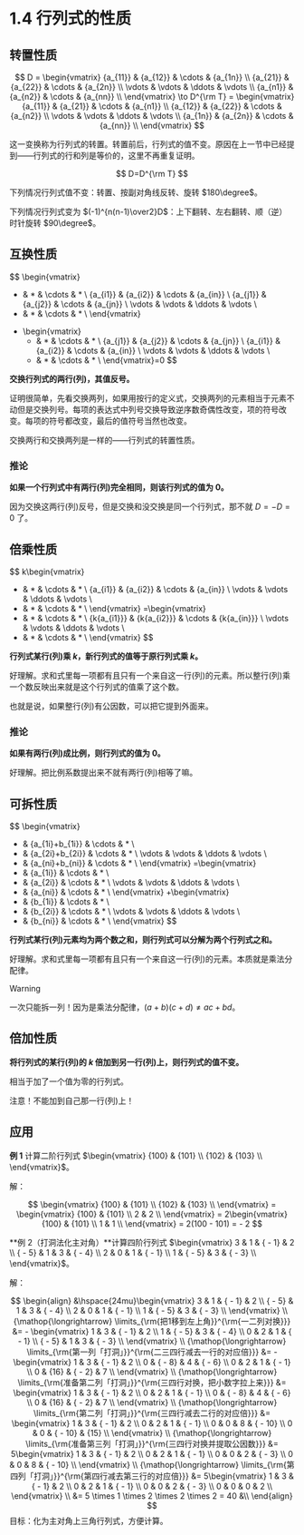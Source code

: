 # 1.4 行列式的性质

## 转置性质

$$
D = \begin{vmatrix}
   {a_{11}} & {a_{12}} &  \cdots  & {a_{1n}}  \\ 
   {a_{21}} & {a_{22}} &  \cdots  & {a_{2n}}  \\ 
    \vdots  &  \vdots  &  \ddots  &  \vdots   \\ 
   {a_{n1}} & {a_{n2}} &  \cdots  & {a_{nn}}  \\ 
 \end{vmatrix}
\to D^{\rm T} = \begin{vmatrix}
   {a_{11}} & {a_{21}} &  \cdots  & {a_{n1}}  \\ 
   {a_{12}} & {a_{22}} &  \cdots  & {a_{n2}}  \\ 
    \vdots  &  \vdots  &  \ddots  &  \vdots   \\ 
   {a_{1n}} & {a_{2n}} &  \cdots  & {a_{nn}}  \\ 
 \end{vmatrix}
$$

这一变换称为行列式的转置。转置前后，行列式的值不变。原因在上一节中已经提到——行列式的行和列是等价的，这里不再重复证明。

$$
D=D^{\rm T}
$$

下列情况行列式值不变：转置、按副对角线反转、旋转 $180\degree$。

下列情况行列式变为 $(-1)^{n(n-1)\over2}D$：上下翻转、左右翻转、顺（逆）时针旋转 $90\degree$。

## 互换性质

$$
\begin{vmatrix}
   * & * &  \cdots  & *  \\ 
   {a_{i1}} & {a_{i2}} &  \cdots  & {a_{in}}  \\ 
   {a_{j1}} & {a_{j2}} &  \cdots  & {a_{jn}}  \\ 
    \vdots  &  \vdots  &  \ddots  &  \vdots   \\ 
   * & * &  \cdots  & *  \\ 
 \end{vmatrix}
+ \begin{vmatrix}
   * & * &  \cdots  & *  \\ 
   {a_{j1}} & {a_{j2}} &  \cdots  & {a_{jn}}  \\ 
   {a_{i1}} & {a_{i2}} &  \cdots  & {a_{in}}  \\ 
    \vdots  &  \vdots  &  \ddots  &  \vdots   \\ 
   * & * &  \cdots  & *  \\ 
 \end{vmatrix}=0
$$

**交换行列式的两行(列)，其值反号。**

证明很简单，先看交换两列，如果用按行的定义式，交换两列的元素相当于元素不动但是交换列号。每项的表达式中列号交换导致逆序数奇偶性改变，项的符号改变。每项的符号都改变，最后的值符号当然也改变。

交换两行和交换两列是一样的——行列式的转置性质。

### 推论

**如果一个行列式中有两行(列)完全相同，则该行列式的值为 $0$。**

因为交换这两行(列)反号，但是交换和没交换是同一个行列式，那不就 $D=-D=0$ 了。

## 倍乘性质

$$
k\begin{vmatrix}
   * & * &  \cdots  & *  \\ 
   {a_{i1}} & {a_{i2}} &  \cdots  & {a_{in}}  \\ 
    \vdots  &  \vdots  &  \ddots  &  \vdots   \\ 
   * & * &  \cdots  & *  \\ 
 \end{vmatrix}
=\begin{vmatrix}
   * & * &  \cdots  & *  \\ 
   {k{a_{i1}}} & {k{a_{i2}}} &  \cdots  & {k{a_{in}}}  \\ 
    \vdots  &  \vdots  &  \ddots  &  \vdots   \\ 
   * & * &  \cdots  & *  \\ 
 \end{vmatrix}
$$

**行列式某行(列)乘 $k$，新行列式的值等于原行列式乘 $k$。**

好理解。求和式里每一项都有且只有一个来自这一行(列)的元素。所以整行(列)乘一个数反映出来就是这个行列式的值乘了这个数。

也就是说，如果整行(列)有公因数，可以把它提到外面来。

### 推论

**如果有两行(列)成比例，则行列式的值为 $0$。**

好理解。把比例系数提出来不就有两行(列)相等了嘛。

## 可拆性质

$$
\begin{vmatrix}
   * & {a_{1i}+b_{1i}} &  \cdots  & *  \\ 
   * & {a_{2i}+b_{2i}} &  \cdots  & *  \\ 
    \vdots  &  \vdots  &  \ddots  &  \vdots   \\ 
   * & {a_{ni}+b_{ni}} &  \cdots  & *  \\ 
 \end{vmatrix}
=\begin{vmatrix}
   * & {a_{1i}} &  \cdots  & *  \\ 
   * & {a_{2i}} &  \cdots  & *  \\ 
    \vdots  &  \vdots  &  \ddots  &  \vdots   \\ 
   * & {a_{ni}} &  \cdots  & *  \\ 
 \end{vmatrix}
 +\begin{vmatrix}
   * & {b_{1i}} &  \cdots  & *  \\ 
   * & {b_{2i}} &  \cdots  & *  \\ 
    \vdots  &  \vdots  &  \ddots  &  \vdots   \\ 
   * & {b_{ni}} &  \cdots  & *  \\ 
 \end{vmatrix}
$$

**行列式某行(列)元素均为两个数之和，则行列式可以分解为两个行列式之和。**

好理解。求和式里每一项都有且只有一个来自这一行(列)的元素。本质就是乘法分配律。

> [!warning]
> 一次只能拆一列！因为是乘法分配律，$(a+b)(c+d)\ne ac+bd$。

## 倍加性质

**将行列式的某行(列)的 $k$ 倍加到另一行(列)上，则行列式的值不变。**

相当于加了一个值为零的行列式。

注意！不能加到自己那一行(列)上！

## 应用

**例 1** 计算二阶行列式 $\begin{vmatrix}    {100} & {101}  \\    {102} & {103}  \\  \end{vmatrix}$。

解：

$$
\begin{vmatrix}
   {100} & {101}  \\ 
   {102} & {103}  \\ 
 \end{vmatrix} = \begin{vmatrix}
   {100} & {101}  \\ 
   2 & 2  \\ 
 \end{vmatrix} = 2\begin{vmatrix}
   {100} & {101}  \\ 
   1 & 1  \\ 
 \end{vmatrix} = 2(100 - 101) =  - 2
$$

**例 2（打洞法化主对角）**计算四阶行列式 $\begin{vmatrix}
   3 & 1 & { - 1} & 2  \\ 
   { - 5} & 1 & 3 & { - 4}  \\ 
   2 & 0 & 1 & { - 1}  \\ 
   1 & { - 5} & 3 & { - 3}  \\ 
 \end{vmatrix}$。

解：

$$
\begin{align}
  &\hspace{24mu}\begin{vmatrix}
   3 & 1 & { - 1} & 2  \\ 
   { - 5} & 1 & 3 & { - 4}  \\ 
   2 & 0 & 1 & { - 1}  \\ 
   1 & { - 5} & 3 & { - 3}  \\ 
 \end{vmatrix} \\ 
  {\mathop{\longrightarrow}
\limits_{\rm{把1移到左上角}}^{\rm{一二列对换}}} &= - \begin{vmatrix}
   1 & 3 & { - 1} & 2  \\ 
   1 & { - 5} & 3 & { - 4}  \\ 
   0 & 2 & 1 & { - 1}  \\ 
   { - 5} & 1 & 3 & { - 3}  \\ 
 \end{vmatrix} \\ 
  {\mathop{\longrightarrow}
\limits_{\rm{第一列「打洞」}}^{\rm{二三四行减去一行的对应倍}}} &= - \begin{vmatrix}
   1 & 3 & { - 1} & 2  \\ 
   0 & { - 8} & 4 & { - 6}  \\ 
   0 & 2 & 1 & { - 1}  \\ 
   0 & {16} & { - 2} & 7  \\ 
 \end{vmatrix} \\ 
  {\mathop{\longrightarrow}
\limits_{\rm{准备第二列「打洞」}}^{\rm{三四行对换，把小数字拉上来}}} &= \begin{vmatrix}
   1 & 3 & { - 1} & 2  \\ 
   0 & 2 & 1 & { - 1}  \\ 
   0 & { - 8} & 4 & { - 6}  \\ 
   0 & {16} & { - 2} & 7  \\ 
 \end{vmatrix} \\ 
  {\mathop{\longrightarrow}
\limits_{\rm{第二列「打洞」}}^{\rm{三四行减去二行的对应倍}}} &= \begin{vmatrix}
   1 & 3 & { - 1} & 2  \\ 
   0 & 2 & 1 & { - 1}  \\ 
   0 & 0 & 8 & { - 10}  \\ 
   0 & 0 & { - 10} & {15}  \\ 
 \end{vmatrix} \\ 
  {\mathop{\longrightarrow}
\limits_{\rm{准备第三列「打洞」}}^{\rm{三四行对换并提取公因数}}} &= 5\begin{vmatrix}
   1 & 3 & { - 1} & 2  \\ 
   0 & 2 & 1 & { - 1}  \\ 
   0 & 0 & 2 & { - 3}  \\ 
   0 & 0 & 8 & { - 10}  \\ 
 \end{vmatrix} \\ 
  {\mathop{\longrightarrow}
\limits_{\rm{第四列「打洞」}}^{\rm{第四行减去第三行的对应倍}}} &= 5\begin{vmatrix}
   1 & 3 & { - 1} & 2  \\ 
   0 & 2 & 1 & { - 1}  \\ 
   0 & 0 & 2 & { - 3}  \\ 
   0 & 0 & 0 & 2  \\ 
 \end{vmatrix} \\ 
   &= 5 \times 1 \times 2 \times 2 \times 2 = 40 &\\
 \end{align}
$$
目标：化为主对角上三角行列式，方便计算。
